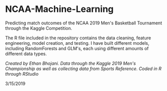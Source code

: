 # NCAA-Machine-Learning

Predicting match outcomes of the NCAA 2019 Men's Basketball Tournament through the Kaggle Competition.

The R file included in the repository contains the data cleaning, feature engineering, model creation, and testing. I have built different models, including RandomForests and GLM's, each using different amounts of different data types. 

*Created by Ethan Bhojani. Data through the Kaggle 2019 Men's Championship as well as collecting data from Sports Reference. Coded in R through RStudio*

3/15/2019
